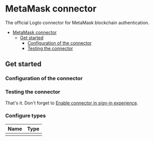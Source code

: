 # MetaMask connector

The official Logto connector for MetaMask blockchain authentication.

- [MetaMask connector](#metamask-connector)
  - [Get started](#get-started)
    - [Configuration of the connector](#configuration-of-the-connector)
    - [Testing the connector](#testing-the-connector)

## Get started

### Configuration of the connector

### Testing the connector

That's it. Don't forget to [Enable connector in sign-in experience](https://docs.logto.io/docs/tutorials/get-started/passwordless-sign-in-by-adding-connectors#enable-sms-or-email-passwordless-sign-in).

### Configure types

| Name                                      | Type              |
| ----------------------------------------- | ----------------- |
| | |